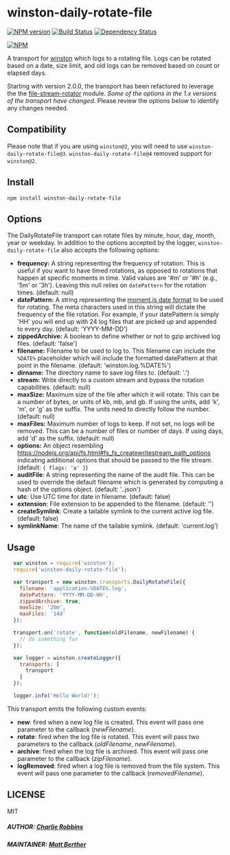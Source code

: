 # winston-daily-rotate-file

[![NPM version][npm-image]][npm-url] [![Build Status][travis-image]][travis-url] [![Dependency Status][daviddm-image]][daviddm-url]

[![NPM](https://nodei.co/npm/winston-daily-rotate-file.png)](https://nodei.co/npm/winston-daily-rotate-file/)

A transport for [winston](https://github.com/winstonjs/winston) which logs to a rotating file. Logs can be rotated based on a date, size limit, and old logs can be removed based on count or elapsed days.

Starting with version 2.0.0, the transport has been refactored to leverage the the [file-stream-rotator](https://github.com/rogerc/file-stream-rotator/) module. _Some of the options in the 1.x versions of the transport have changed._ Please review the options below to identify any changes needed.

## Compatibility
Please note that if you are using `winston@2`, you will need to use `winston-daily-rotate-file@3`. `winston-daily-rotate-file@4` removed support for `winston@2`.

## Install
```
npm install winston-daily-rotate-file
```

## Options
The DailyRotateFile transport can rotate files by minute, hour, day, month, year or weekday. In addition to the options accepted by the logger, `winston-daily-rotate-file` also accepts the following options:

* **frequency:** A string representing the frequency of rotation. This is useful if you want to have timed rotations, as opposed to rotations that happen at specific moments in time. Valid values are '#m' or '#h' (e.g., '5m' or '3h'). Leaving this null relies on `datePattern` for the rotation times. (default: null)
* **datePattern:** A string representing the [moment.js date format](http://momentjs.com/docs/#/displaying/format/) to be used for rotating. The meta characters used in this string will dictate the frequency of the file rotation. For example, if your datePattern is simply 'HH' you will end up with 24 log files that are picked up and appended to every day. (default: 'YYYY-MM-DD')
* **zippedArchive:** A boolean to define whether or not to gzip archived log files. (default: 'false')
* **filename:** Filename to be used to log to. This filename can include the `%DATE%` placeholder which will include the formatted datePattern at that point in the filename. (default: 'winston.log.%DATE%')
* **dirname:** The directory name to save log files to. (default: '.')
* **stream:** Write directly to a custom stream and bypass the rotation capabilities. (default: null)
* **maxSize:** Maximum size of the file after which it will rotate. This can be a number of bytes, or units of kb, mb, and gb. If using the units, add 'k', 'm', or 'g' as the suffix. The units need to directly follow the number. (default: null)
* **maxFiles:** Maximum number of logs to keep. If not set, no logs will be removed. This can be a number of files or number of days. If using days, add 'd' as the suffix. (default: null)
* **options:** An object resembling https://nodejs.org/api/fs.html#fs_fs_createwritestream_path_options indicating additional options that should be passed to the file stream. (default: `{ flags: 'a' }`)
* **auditFile**: A string representing the name of the audit file. This can be used to override the default filename which is generated by computing a hash of the options object. (default: '.<optionsHash>.json')
* **utc**: Use UTC time for date in filename. (default: false)
* **extension**: File extension to be appended to the filename. (default: '')
* **createSymlink**: Create a tailable symlink to the current active log file. (default: false)
* **symlinkName**: The name of the tailable symlink. (default: 'current.log')

## Usage
``` js
  var winston = require('winston');
  require('winston-daily-rotate-file');

  var transport = new winston.transports.DailyRotateFile({
    filename: 'application-%DATE%.log',
    datePattern: 'YYYY-MM-DD-HH',
    zippedArchive: true,
    maxSize: '20m',
    maxFiles: '14d'
  });

  transport.on('rotate', function(oldFilename, newFilename) {
    // do something fun
  });

  var logger = winston.createLogger({
    transports: [
      transport
    ]
  });

  logger.info('Hello World!');
```

This transport emits the following custom events:

* **new**: fired when a new log file is created. This event will pass one parameter to the callback (*newFilename*).
* **rotate**: fired when the log file is rotated. This event will pass two parameters to the callback (*oldFilename*, *newFilename*).
* **archive**: fired when the log file is archived. This event will pass one parameter to the callback (*zipFilename*).
* **logRemoved**: fired when a log file is removed from the file system. This event will pass one parameter to the callback (*removedFilename*).

## LICENSE
MIT

##### AUTHOR: [Charlie Robbins](https://github.com/indexzero)
##### MAINTAINER: [Matt Berther](https://github.com/mattberther)

[npm-image]: https://badge.fury.io/js/winston-daily-rotate-file.svg
[npm-url]: https://npmjs.org/package/winston-daily-rotate-file
[travis-image]: https://travis-ci.org/winstonjs/winston-daily-rotate-file.svg?branch=master
[travis-url]: https://travis-ci.org/winstonjs/winston-daily-rotate-file
[daviddm-image]: https://david-dm.org/winstonjs/winston-daily-rotate-file.svg?theme=shields.io
[daviddm-url]: https://david-dm.org/winstonjs/winston-daily-rotate-file
